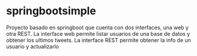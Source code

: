 # springbootsimple
Proyecto basado en springboot que cuenta con dos interfaces, una web y otra REST. La interface web permite listar usuarios de una base de datos y obtener los ultimos tweets. La interface REST permite obtener la info de un usuario y actualizarlo
